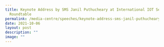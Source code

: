 ```yaml
---
title: Keynote Address by SMS Janil Puthucheary at International IOT Security
  Roundtable
permalink: /media-centre/speeches/keynote-address-sms-janil-puthucheary-international-iot-security-roundtable/
date: 2021-10-06
layout: post
description: ""
image: ""
---
```

